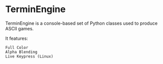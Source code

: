 # TerminEngine

TerminEngine is a console-based set of Python classes
used to produce ASCII games.

It features:

    Full Color
    Alpha Blending
    Live Keypress (Linux)
